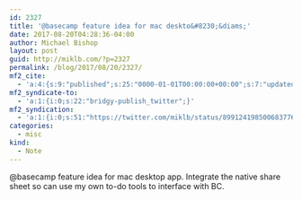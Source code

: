 ```yaml
---
id: 2327
title: '@basecamp feature idea for mac deskto&#8230;&diams;'
date: 2017-08-20T04:28:36-04:00
author: Michael Bishop
layout: post
guid: http://miklb.com/?p=2327
permalink: /blog/2017/08/20/2327/
mf2_cite:
  - 'a:4:{s:9:"published";s:25:"0000-01-01T00:00:00+00:00";s:7:"updated";s:25:"0000-01-01T00:00:00+00:00";s:8:"category";a:1:{i:0;s:0:"";}s:6:"author";a:0:{}}'
mf2_syndicate-to:
  - 'a:1:{i:0;s:22:"bridgy-publish_twitter";}'
mf2_syndication:
  - 'a:1:{i:0;s:51:"https://twitter.com/miklb/status/899124198500683776";}'
categories:
  - misc
kind:
  - Note
---
```

@basecamp feature idea for mac desktop app. Integrate the native share sheet so can use my own to-do tools to interface with BC.